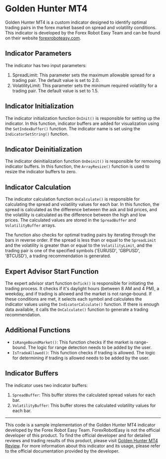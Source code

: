# Golden Hunter MT4

Golden Hunter MT4 is a custom indicator designed to identify optimal trading pairs in the forex market based on spread and volatility conditions. This indicator is developed by the Forex Robot Easy Team and can be found on their website [forexroboteasy.com](https://forexroboteasy.com).

## Indicator Parameters

The indicator has two input parameters:

1. SpreadLimit: This parameter sets the maximum allowable spread for a trading pair. The default value is set to 2.0.
2. VolatilityLimit: This parameter sets the minimum required volatility for a trading pair. The default value is set to 1.5.

## Indicator Initialization

The indicator initialization function `OnInit()` is responsible for setting up the indicator. In this function, indicator buffers are added for visualization using the `SetIndexBuffer()` function. The indicator name is set using the `IndicatorSetString()` function.

## Indicator Deinitialization

The indicator deinitialization function `OnDeinit()` is responsible for removing indicator buffers. In this function, the `ArrayResize()` function is used to resize the indicator buffers to zero.

## Indicator Calculation

The indicator calculation function `OnCalculate()` is responsible for calculating the spread and volatility values for each bar. In this function, the spread is calculated as the difference between the ask and bid prices, and the volatility is calculated as the difference between the high and low prices. The calculated values are stored in the `SpreadBuffer` and `VolatilityBuffer` arrays.

The function also checks for optimal trading pairs by iterating through the bars in reverse order. If the spread is less than or equal to the `SpreadLimit` and the volatility is greater than or equal to the `VolatilityLimit`, and the trading pair is one of the specified symbols ('EURUSD', 'GBPUSD', 'BTCUSD'), a trading recommendation is generated.

## Expert Advisor Start Function

The expert advisor start function `OnTick()` is responsible for initiating the trading process. It checks if it's daylight hours (between 8 AM and 4 PM), a weekday, and if trading is allowed and the market is not range-bound. If these conditions are met, it selects each symbol and calculates the indicator values using the `IndicatorCalculate()` function. If there is enough data available, it calls the `OnCalculate()` function to generate a trading recommendation.

## Additional Functions

- `IsRangeBoundMarket()`: This function checks if the market is range-bound. The logic for range detection needs to be added by the user.
- `IsTradeAllowed()`: This function checks if trading is allowed. The logic for determining if trading is allowed needs to be added by the user.

## Indicator Buffers

The indicator uses two indicator buffers:

1. `SpreadBuffer`: This buffer stores the calculated spread values for each bar.
2. `VolatilityBuffer`: This buffer stores the calculated volatility values for each bar.

---

This code is a sample implementation of the Golden Hunter MT4 indicator developed by the Forex Robot Easy Team. ForexRobotEasy is not the official developer of this product. To find the official developer and for detailed reviews and trading results of this product, please visit [Golden Hunter MT4 Review](https://forexroboteasy.com/forex-robot-review/golden-hunter-mt4-review-powerful-forex-trading-tool/). For more information about this indicator and its usage, please refer to the official documentation provided by the developer.
